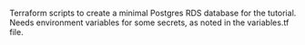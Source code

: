 Terraform scripts to create a minimal Postgres RDS database for the tutorial. Needs environment variables for some secrets, as noted in the variables.tf file.